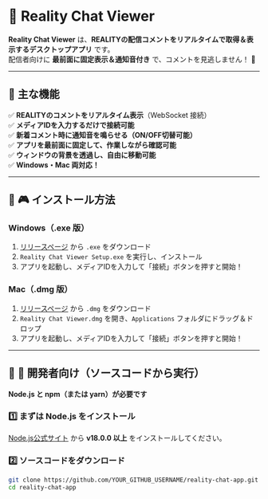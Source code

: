 # 🎤 Reality Chat Viewer

**Reality Chat Viewer** は、**REALITYの配信コメントをリアルタイムで取得＆表示するデスクトップアプリ** です。  
配信者向けに **最前面に固定表示＆通知音付き** で、コメントを見逃しません！ 🚀

---

## **📌 主な機能**
✅ **REALITYのコメントをリアルタイム表示**（WebSocket 接続）  
✅ **メディアIDを入力するだけで接続可能**  
✅ **新着コメント時に通知音を鳴らせる（ON/OFF切替可能）**  
✅ **アプリを最前面に固定して、作業しながら確認可能**  
✅ **ウィンドウの背景を透過し、自由に移動可能**  
✅ **Windows・Mac 両対応！**  

---

## **📌 🎮 インストール方法**
### **Windows（.exe 版）**
1. [リリースページ](https://github.com/YOUR_GITHUB_USERNAME/reality-chat-app/releases) から `.exe` をダウンロード
2. `Reality Chat Viewer Setup.exe` を実行し、インストール
3. アプリを起動し、メディアIDを入力して「接続」ボタンを押すと開始！

### **Mac（.dmg 版）**
1. [リリースページ](https://github.com/YOUR_GITHUB_USERNAME/reality-chat-app/releases) から `.dmg` をダウンロード
2. `Reality Chat Viewer.dmg` を開き、`Applications` フォルダにドラッグ＆ドロップ
3. アプリを起動し、メディアIDを入力して「接続」ボタンを押すと開始！

---

## **📌 🔧 開発者向け（ソースコードから実行）**
**Node.js と npm（または yarn）が必要です**

### **1️⃣ まずは Node.js をインストール**
[Node.js公式サイト](https://nodejs.org/) から **v18.0.0 以上** をインストールしてください。

### **2️⃣ ソースコードをダウンロード**
```sh
git clone https://github.com/YOUR_GITHUB_USERNAME/reality-chat-app.git
cd reality-chat-app
